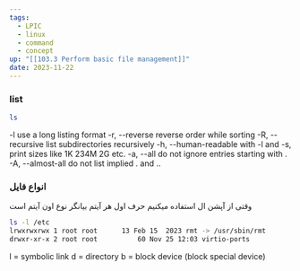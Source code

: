 ```yaml
---
tags:
  - LPIC
  - linux
  - command
  - concept
up: "[[103.3 Perform basic file management]]"
date: 2023-11-22
---
```

### list

```bash
ls
```

-l     use a long listing format
-r, --reverse
	  reverse order while sorting
-R, --recursive
	  list subdirectories recursively
-h, --human-readable
	  with -l and -s, print sizes like 1K 234M 2G etc.
-a, --all
	  do not ignore entries starting with .
-A, --almost-all
	  do not list implied . and ..
### انواع فایل
وقتی از آپشن ال استفاده میکنیم حرف اول هر آیتم بیانگر نوع اون آیتم است
```bash
ls -l /etc 
lrwxrwxrwx 1 root root      13 Feb 15  2023 rmt -> /usr/sbin/rmt
drwxr-xr-x 2 root root          60 Nov 25 12:03 virtio-ports
```
l = symbolic link
d = directory 
b = block device (block special device)
